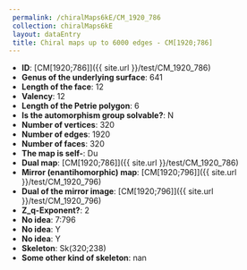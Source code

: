 ```yaml
--- 
 permalink: /chiralMaps6kE/CM_1920_786 
 collection: chiralMaps6kE
 layout: dataEntry
 title: Chiral maps up to 6000 edges - CM[1920;786]
---
```


- **ID**: [CM[1920;786]]({{ site.url }}/test/CM_1920_786)
- **Genus of the underlying surface**: 641
- **Length of the face**: 12
- **Valency**: 12
- **Length of the Petrie polygon**: 6
- **Is the automorphism group solvable?**: N
- **Number of vertices**: 320
- **Number of edges**: 1920
- **Number of faces**: 320
- **The map is self-**: Du
- **Dual map**: [CM[1920;786]]({{ site.url }}/test/CM_1920_786)
- **Mirror (enantihomorphic) map**: [CM[1920;796]]({{ site.url }}/test/CM_1920_796)
- **Dual of the mirror image**: [CM[1920;796]]({{ site.url }}/test/CM_1920_796)
- **Z_q-Exponent?**: 2
- **No idea**:  7:796
- **No idea**: Y
- **No idea**: Y
- **Skeleton**: Sk(320;238)
- **Some other kind of skeleton**: nan
